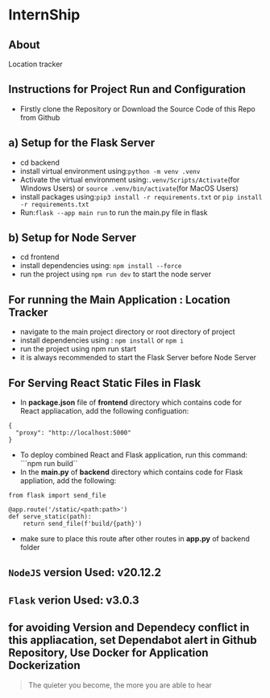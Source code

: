 # InternShip
## About
Location tracker
## Instructions for Project Run and Configuration
* Firstly clone the Repository or Download the Source Code of this Repo from Github
## a) Setup for the Flask Server
* cd backend
* install virtual environment using:```python -m venv .venv```
* Activate the virtual environment using:```.venv/Scripts/Activate```(for Windows Users) or ```source .venv/bin/activate```(for MacOS Users) 
* install packages using:```pip3 install -r requirements.txt``` or ```pip install -r requirements.txt```
* Run:```flask --app main run``` to run the main.py file in flask
## b) Setup for Node Server
* cd frontend
* install dependencies using: ```npm install --force```
* run the project using ```npm run dev``` to start the node server
## For running the Main Application : Location Tracker
* navigate to the main project directory or root directory of project
* install dependencies using : ```npm install``` or ```npm i```
* run the project using npm run start
* it is always recommended to start the Flask Server before Node Server
## For Serving React Static Files in Flask
* In **package.json** file of **frontend** directory which contains code for React appliacation, add the following configuation:
```
{
  "proxy": "http://localhost:5000"
}
```
* To deploy combined React and Flask application, run this command: ```npm run build``  
* In the **main.py** of **backend** directory which contains code for Flask appliation, add the following:
```
from flask import send_file

@app.route('/static/<path:path>')
def serve_static(path):
    return send_file(f'build/{path}')
``` 
* make sure to place this route after other routes in **app.py** of backend folder

## `NodeJS` version Used: v20.12.2
## `Flask` verion Used: v3.0.3
## for avoiding Version and Dependecy conflict in this appliacation, set Dependabot alert in Github Repository, Use Docker for Application Dockerization
> The quieter you become, the more you are able to hear